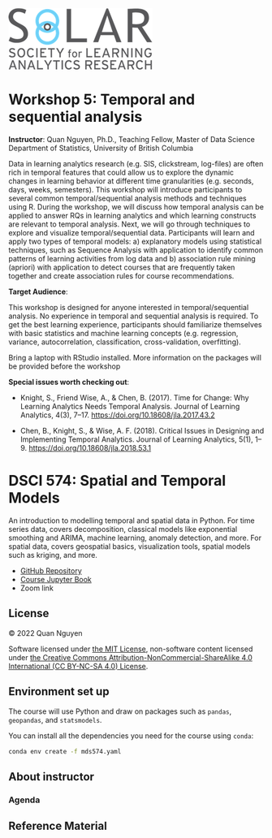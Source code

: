 ![](img/solar_logo.png)

# Workshop 5: Temporal and sequential analysis  

**Instructor**: Quan Nguyen, Ph.D., Teaching Fellow, Master of Data Science
Department of Statistics, University of British Columbia

Data in learning analytics research (e.g. SIS, clickstream, log-files) are often rich in temporal features that could allow us to explore the dynamic changes in learning behavior at different time granularities (e.g. seconds, days, weeks, semesters). This workshop will introduce participants to several common temporal/sequential analysis methods and techniques using R. During the workshop, we will discuss how temporal analysis can be applied to answer RQs in learning analytics and which learning constructs are relevant to temporal analysis. Next, we will go through techniques to explore and visualize temporal/sequential data. Participants will learn and apply two types of temporal models: a) explanatory models using statistical techniques, such as Sequence Analysis with application to identify common patterns of learning activities from log data and b) association rule mining (apriori) with application to detect courses that are frequently taken together and create association rules for course recommendations.   

**Target Audience**:

This workshop is designed for anyone interested in temporal/sequential analysis. No experience in temporal and sequential analysis is required. To get the best learning experience, participants should familiarize themselves with basic statistics and machine learning concepts (e.g. regression, variance, autocorrelation, classification, cross-validation, overfitting).  

Bring a laptop with RStudio installed. More information on the packages will be provided before the workshop

**Special issues worth checking out**:
* Knight, S., Friend Wise, A., & Chen, B. (2017). Time for Change: Why Learning Analytics Needs Temporal Analysis. Journal of Learning Analytics, 4(3), 7–17.
https://doi.org/10.18608/jla.2017.43.2

* Chen, B., Knight, S., & Wise, A. F. (2018). Critical Issues in Designing and Implementing Temporal Analytics. Journal of Learning Analytics, 5(1), 1–9. https://doi.org/10.18608/jla.2018.53.1





# DSCI 574: Spatial and Temporal Models

An introduction to modelling temporal and spatial data in Python. For time series data, covers decomposition, classical models like exponential smoothing and ARIMA, machine learning, anomaly detection, and more. For spatial data, covers geospatial basics, visualization tools, spatial models such as kriging, and more.

- [GitHub Repository](https://github.ubc.ca/MDS-2021-22/DSCI_574_spat-temp-mod_students)
- [Course Jupyter Book](https://pages.github.ubc.ca/MDS-2021-22/DSCI_574_spat-temp-mod_students/README.html)
- Zoom link

## License
© 2022 Quan Nguyen

Software licensed under [the MIT License](https://spdx.org/licenses/MIT.html), non-software content licensed under [the Creative Commons Attribution-NonCommercial-ShareAlike 4.0 International (CC BY-NC-SA 4.0) License](https://creativecommons.org/licenses/by-nc-sa/4.0/).

## Environment set up 
The course will use Python and draw on packages such as `pandas`, `geopandas`, and `statsmodels`. 

You can install all the dependencies you need for the course using `conda`:

```sh
conda env create -f mds574.yaml
```

## About instructor

### Agenda



## Reference Material

